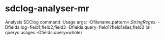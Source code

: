 # sdclog-analyser-mr
Analysis SDClog command:
Usage args:
-Dfilename.pattern=.*StringRegex.*
-Dfields.log=field1,field2,field3
-Dfields.query=field1?field1alias,field2 (all querys usages -Dfields.query=whole)
<inputPath>
<outputPath>

